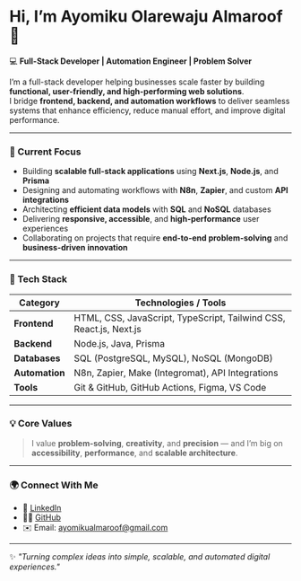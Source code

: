 # Hi, I’m Ayomiku Olarewaju Almaroof 👋  

💻 **Full-Stack Developer | Automation Engineer | Problem Solver**  

I’m a full-stack developer helping businesses scale faster by building **functional, user-friendly, and high-performing web solutions**.  
I bridge **frontend, backend, and automation workflows** to deliver seamless systems that enhance efficiency, reduce manual effort, and improve digital performance.

---

### 🚀 Current Focus  
- Building **scalable full-stack applications** using **Next.js**, **Node.js**, and **Prisma**  
- Designing and automating workflows with **N8n**, **Zapier**, and custom **API integrations**  
- Architecting **efficient data models** with **SQL** and **NoSQL** databases  
- Delivering **responsive, accessible**, and **high-performance** user experiences  
- Collaborating on projects that require **end-to-end problem-solving** and **business-driven innovation**

---

### 🧠 Tech Stack  

| **Category** | **Technologies / Tools** |
|---------------|---------------------------|
| **Frontend**  | HTML, CSS, JavaScript, TypeScript, Tailwind CSS, React.js, Next.js |
| **Backend**   | Node.js, Java, Prisma |
| **Databases** | SQL (PostgreSQL, MySQL), NoSQL (MongoDB) |
| **Automation**| N8n, Zapier, Make (Integromat), API Integrations |
| **Tools**     | Git & GitHub, GitHub Actions, Figma, VS Code |

---

### 💡 Core Values  
> I value **problem-solving**, **creativity**, and **precision** — and I’m big on **accessibility**, **performance**, and **scalable architecture**.  

---

### 🌍 Connect With Me  
- 💼 [LinkedIn](https://www.linkedin.com/in/ayomikuolarewaju)  
- 🧑‍💻 [GitHub](https://github.com/ayomikuolarewaju)  
- ✉️ Email: ayomikualmaroof@gmail.com  

---

✨ _"Turning complex ideas into simple, scalable, and automated digital experiences."_  
